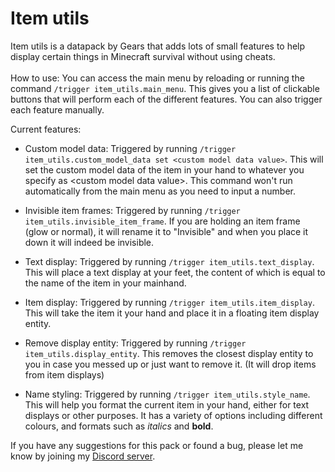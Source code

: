 # Item utils

Item utils is a datapack by Gears that adds lots of small features to help display certain things in Minecraft survival without using cheats.\
\
How to use: You can access the main menu by reloading or running the command `/trigger item_utils.main_menu`. This gives you a list of clickable buttons that will perform each of the different features. You can also trigger each feature manually.

Current features: 
- Custom model data: Triggered by running `/trigger item_utils.custom_model_data set <custom model data value>`. This will set the custom model data of the item in your hand to whatever you specify as \<custom model data value\>. This command won't run automatically from the main menu as you need to input a number.

- Invisible item frames: Triggered by running `/trigger item_utils.invisible_item_frame`. If you are holding an item frame (glow or  normal), it will rename it to "Invisible" and when you place it down it will indeed be invisible.

- Text display: Triggered by running `/trigger item_utils.text_display`. This will place a text display at your feet, the content of which is equal to the name of the item in your mainhand.

- Item display: Triggered by running `/trigger item_utils.item_display`. This will take the item it your hand and place it in a floating item display entity.

- Remove display entity: Triggered by running `/trigger item_utils.display_entity`. This removes the closest display entity to you in case you messed up or just want to remove it. (It will drop items from item displays)

- Name styling: Triggered by running `/trigger item_utils.style_name`. This will help you format the current item in your hand, either for text displays or other purposes. It has a variety of options including different colours, and formats such as *italics* and **bold**.

If you have any suggestions for this pack or found a bug, please let me know by joining my [Discord server](https://discord.gg/fmPKDqf9ze).